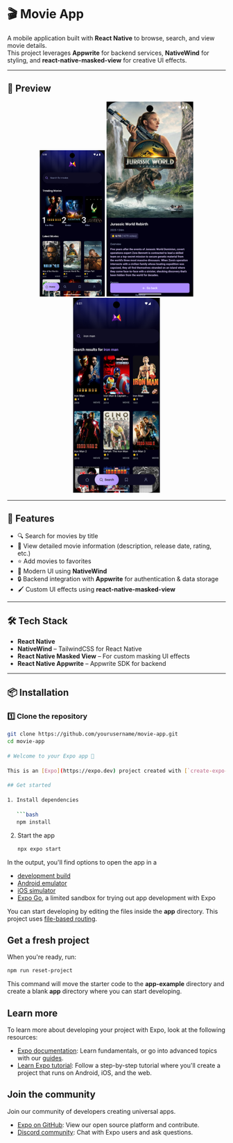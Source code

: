 # 🎬 Movie App

A mobile application built with **React Native** to browse, search, and view movie details.  
This project leverages **Appwrite** for backend services, **NativeWind** for styling, and **react-native-masked-view** for creative UI effects.

---

## 📸 Preview

<p align="center">
  <img src="./assets/images/home.png" alt="home" width="150"/>
  <img src="./assets/images/detail.png" alt="detail" width="200"/>
  <img src="./assets/images/search.png" alt="search" width="200"/>
</p>

---

## 📱 Features

- 🔍 Search for movies by title
- 🎥 View detailed movie information (description, release date, rating, etc.)
- ⭐ Add movies to favorites
- 🎨 Modern UI using **NativeWind**
- 🔒 Backend integration with **Appwrite** for authentication & data storage
- 🖌 Custom UI effects using **react-native-masked-view**

---

## 🛠 Tech Stack

- **React Native**
- **NativeWind** – TailwindCSS for React Native
- **React Native Masked View** – For custom masking UI effects
- **React Native Appwrite** – Appwrite SDK for backend

---

## 📦 Installation

### 1️⃣ Clone the repository
```bash
git clone https://github.com/yourusername/movie-app.git
cd movie-app

# Welcome to your Expo app 👋

This is an [Expo](https://expo.dev) project created with [`create-expo-app`](https://www.npmjs.com/package/create-expo-app).

## Get started

1. Install dependencies

   ```bash
   npm install
   ```

2. Start the app

   ```bash
   npx expo start
   ```

In the output, you'll find options to open the app in a

- [development build](https://docs.expo.dev/develop/development-builds/introduction/)
- [Android emulator](https://docs.expo.dev/workflow/android-studio-emulator/)
- [iOS simulator](https://docs.expo.dev/workflow/ios-simulator/)
- [Expo Go](https://expo.dev/go), a limited sandbox for trying out app development with Expo

You can start developing by editing the files inside the **app** directory. This project uses [file-based routing](https://docs.expo.dev/router/introduction).

## Get a fresh project

When you're ready, run:

```bash
npm run reset-project
```

This command will move the starter code to the **app-example** directory and create a blank **app** directory where you can start developing.

## Learn more

To learn more about developing your project with Expo, look at the following resources:

- [Expo documentation](https://docs.expo.dev/): Learn fundamentals, or go into advanced topics with our [guides](https://docs.expo.dev/guides).
- [Learn Expo tutorial](https://docs.expo.dev/tutorial/introduction/): Follow a step-by-step tutorial where you'll create a project that runs on Android, iOS, and the web.

## Join the community

Join our community of developers creating universal apps.

- [Expo on GitHub](https://github.com/expo/expo): View our open source platform and contribute.
- [Discord community](https://chat.expo.dev): Chat with Expo users and ask questions.
